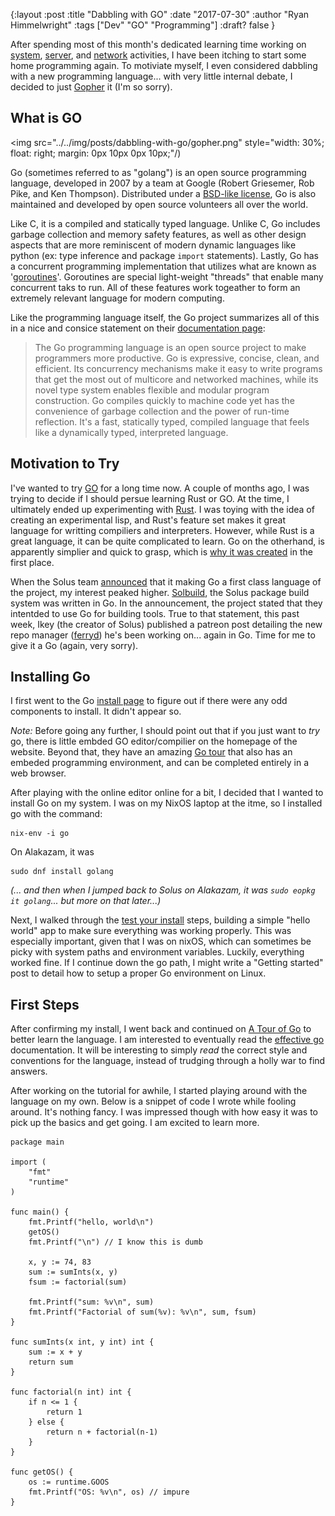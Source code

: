 {:layout :post
:title  "Dabbling with GO"
:date "2017-07-30"
:author "Ryan Himmelwright"
:tags ["Dev" "GO" "Programming"]
:draft? false
}

After spending most of this month's dedicated learning time working on [system](../solus-to-fedora/), [server](../creating-a-git-remote/), and [network](../issues-setting-up-ubiquiti-network/) activities,  I have been itching to start some home programming again. To motiviate myself, I even considered dabbling with a new programming language...  with very little internal debate, I decided to just [Gopher](https://golang.org) it (I'm so sorry).

<!-- more -->

## What is GO
<img src="../../img/posts/dabbling-with-go/gopher.png" style="width: 30%; float: right; margin: 0px 10px 0px 10px;"/)

Go (sometimes referred to as "golang") is an open source programming language, developed in 2007 by a team at Google (Robert Griesemer, Rob Pike, and Ken Thompson). Distributed under a [BSD-like license](https://golang.org/LICENSE), Go is also maintained and developed by open source volunteers all over the world. 


Like C, it is a compiled and statically typed language. Unlike C, Go includes garbage collection and memory safety features, as well as other design aspects that are more reminiscent of modern dynamic languages like python (ex: type inference and package `import` statements). Lastly, Go has a concurrent programming implementation that utilizes what are known as '[goroutines](https://tour.golang.org/concurrency/1)'. Goroutines are special light-weight "threads" that enable many concurrent taks to run. All of these features work togeather to form an extremely relevant language for modern computing.

Like the programming language itself, the Go project summarizes all of this in a nice and consice statement on their [documentation page](https://golang.org/doc/):

> The Go programming language is an open source project to make programmers more productive.
>Go is expressive, concise, clean, and efficient. Its concurrency mechanisms make it easy to write programs that get the most out of multicore and networked machines, while its novel type system enables flexible and modular program construction. Go compiles quickly to machine code yet has the convenience of garbage collection and the power of run-time reflection. It's a fast, statically typed, compiled language that feels like a dynamically typed, interpreted language. 

## Motivation to Try

I've wanted to try [GO](https://golang.org/) for a long time now. A couple of months ago, I was trying to decide if I should persue learning Rust or GO. At the time, I ultimately ended up experimenting with [Rust](https://www.rust-lang.org/en-US/). I was toying with the idea of creating an experimental lisp, and Rust's feature set makes it great language for writting compiliers and interpreters. However, while Rust is a great language, it can be quite complicated to learn. Go on the otherhand, is apparently simplier and quick to grasp, which is [why it was created](https://golang.org/doc/faq#creating_a_new_language) in the first place.

When the Solus team [announced](https://solus-project.com/forums/viewtopic.php?f=13&t=2634) that it making Go a first class language of the project, my interest peaked higher. [Solbuild](https://github.com/solus-project/solbuild), the Solus package build system was written in Go. In the announcement, the project stated that they intentded to use Go for building tools. True to that statement, this past week, Ikey (the creator of Solus) published a patreon post detailing the new repo manager ([ferryd](https://github.com/solus-project/ferryd)) he's been working on... again in Go. Time for me to give it a Go (again, very sorry).


## Installing Go

I first went to the Go [install page](https://golang.org/doc/install) to figure out if there were any odd components to install. It didn't appear so. 

*Note:* Before going any further, I should point out that if you just want to *try* go, there is little embded GO editor/compilier on the homepage of the website. Beyond that, they have an amazing [Go tour](https://tour.golang.org/welcome/1) that also has an embeded programming environment, and can be completed entirely in a web browser.

After playing with the online editor online for a bit, I decided that I wanted to install Go on my system. I was on my NixOS laptop at the itme, so I installed go with the command: 

```
nix-env -i go
```

On Alakazam, it was

```
sudo dnf install golang
```

*(... and then when I jumped back to Solus on Alakazam, it was `sudo eopkg it golang`... but more on that later...)*

Next, I walked through the [test your install](https://golang.org/doc/install#testing) steps, building a simple "hello world" app to make sure everything was working properly. This was especially important, given that I was on nixOS, which can sometimes be picky with system paths and environment variables. Luckily, everything worked fine. If I continue down the go path, I might write a "Getting started" post to detail how to setup a proper Go environment on Linux.


## First Steps

After confirming my install, I went back and continued on [A Tour of Go](https://tour.golang.org/welcome/1) to better learn the language. I am interested to eventually read the [effective go](https://golang.org/doc/effective_go.html) documentation. It will be interesting to simply *read* the correct style and conventions for the language, instead of trudging through a holly war to find answers.

After working on the tutorial for awhile, I started playing around with the language on my own.  Below is a snippet of code I wrote while fooling around. It's nothing fancy. I was impressed though with how easy it was to pick up the basics and get going. I am excited to learn more.

```
package main

import (
	"fmt"
	"runtime"
)

func main() {
	fmt.Printf("hello, world\n")
	getOS()
	fmt.Printf("\n") // I know this is dumb

	x, y := 74, 83
	sum := sumInts(x, y)
	fsum := factorial(sum)

	fmt.Printf("sum: %v\n", sum)
	fmt.Printf("Factorial of sum(%v): %v\n", sum, fsum)
}

func sumInts(x int, y int) int {
	sum := x + y
	return sum
}

func factorial(n int) int {
	if n <= 1 {
		return 1
	} else {
		return n + factorial(n-1)
	}
}

func getOS() {
	os := runtime.GOOS
	fmt.Printf("OS: %v\n", os) // impure
}

```
